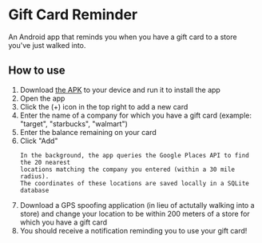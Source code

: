 # Gift Card Reminder

An Android app that reminds you when you have a gift card to a store you've just walked into.

## How to use

1. Download [the APK](https://github.com/mac-chaffee/packhacks2019/raw/master/gift_card_reminder.apk) to your device and run it to install the  app
2. Open the app
3. Click the (+) icon in the top right to add a new card
4. Enter the name of a company for which you have a gift card (example: "target", "starbucks", "walmart")
5. Enter the balance remaining on your card
6. Click "Add"
   ```
   In the background, the app queries the Google Places API to find the 20 nearest 
   locations matching the company you entered (within a 30 mile radius).
   The coordinates of these locations are saved locally in a SQLite database
   ```
7. Download a GPS spoofing application (in lieu of actutally walking into a store) and change your location to be within 200 meters of a store
   for which you have a gift card
8. You should receive a notification reminding you to use your gift card!
